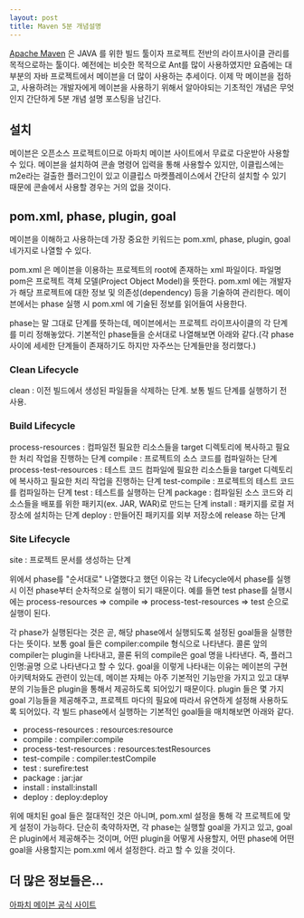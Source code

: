```yaml
---
layout: post
title: Maven 5분 개념설명
---
```


[Apache Maven](http://maven.apache.org/) 은 JAVA 를 위한 빌드 툴이자 프로젝트 전반의 라이프사이클 관리를 목적으로하는 툴이다. 예전에는 비슷한 목적으로 Ant를 많이 사용하였지만 요즘에는 대부분의 자바 프로젝트에서 메이븐을 더 많이 사용하는 추세이다. 이제 막 메이븐을 접하고, 사용하려는 개발자에게 메이븐을 사용하기 위해서 알아야되는 기초적인 개념은 무엇인지 간단하게 5분 개념 설명 포스팅을 남긴다.

## 설치
</strong>메이븐은 오픈소스 프로젝트이므로 아파치 메이븐 사이트에서 무료로 다운받아 사용할 수 있다. 메이븐을 설치하여 콘솔 명령어 입력을 통해 사용할수 있지만, 이클립스에는 m2e라는 걸출한 플러그인이 있고 이클립스 마켓플레이스에서 간단히 설치할 수 있기 때문에 콘솔에서 사용할 경우는 거의 없을 것이다.

## pom.xml, phase, plugin, goal
메이븐을 이해하고 사용하는데 가장 중요한 키워드는 pom.xml, phase, plugin, goal 네가지로 나열할 수 있다.

pom.xml 은 메이븐을 이용하는 프로젝트의 root에 존재하는 xml 파일이다. 파일명 pom은 프로젝트 객체 모델(Project Object Model)을 뜻한다. pom.xml 에는 개발자가 해당 프로젝트에 대한 정보 및 의존성(dependency) 등을 기술하여 관리한다. 메이븐에서는 phase 실행 시 pom.xml 에 기술된 정보를 읽어들여 사용한다.

phase는 말 그대로 단계를 뜻하는데, 메이븐에서는 프로젝트 라이프사이클의 각 단계를 미리 정해놓았다. 기본적인 phase들을 순서대로 나열해보면 아래와 같다.(각 phase 사이에 세세한 단계들이 존재하기도 하지만 자주쓰는 단계들만을 정리했다.)

### Clean Lifecycle
clean : 이전 빌드에서 생성된 파일들을 삭제하는 단계. 보통 빌드 단계를 실행하기 전 사용.

### Build Lifecycle
process-resources : 컴파일전 필요한 리소스들을 target 디렉토리에 복사하고 필요한 처리 작업을 진행하는 단계
compile : 프로젝트의 소스 코드를 컴파일하는 단계
process-test-resources : 테스트 코드 컴파일에 필요한 리소스들을 target 디렉토리에 복사하고 필요한 처리 작업을 진행하는 단계
test-compile : 프로젝트의 테스트 코드를 컴파일하는 단계
test : 테스트를 실행하는 단계
package : 컴파일된 소스 코드와 리소스들을 배포를 위한 패키지(ex. JAR, WAR)로 만드는 단계
install : 패키지를 로컬 저장소에 설치하는 단계
deploy : 만들어진 패키지를 외부 저장소에 release 하는 단계

### Site Lifecycle
site : 프로젝트 문서를 생성하는 단계

위에서 phase를 "순서대로" 나열했다고 했던 이유는 각 Lifecycle에서 phase를 실행시 이전 phase부터 순차적으로 실행이 되기 때문이다. 예를 들면 test phase를 실행시에는 process-resources =&gt; compile =&gt; process-test-resources =&gt; test 순으로 실행이 된다.

각 phase가 실행된다는 것은 곧, 해당 phase에서 실행되도록 설정된 goal들을 실행한다는 뜻이다. 보통 goal 들은 compiler:compile 형식으로 나타낸다. 콜론 앞의 compiler는 plugin을 나타내고, 콜론 뒤의 compile은 goal 명을 나타낸다. 즉, 플러그인명:골명 으로 나타낸다고 할 수 있다. goal을 이렇게 나타내는 이유는 메이븐의 구현 아키텍처와도 관련이 있는데, 메이븐 자체는 아주 기본적인 기능만을 가지고 있고 대부분의 기능들은 plugin을 통해서 제공하도록 되어있기 때문이다. plugin 들은 몇 가지 goal 기능들을 제공해주고, 프로젝트 마다의 필요에 따라서 유연하게 설정해 사용하도록 되어있다. 각 빌드 phase에서 실행하는 기본적인 goal들을 매치해보면 아래와 같다.

- process-resources : resources:resource
- compile : compiler:compile
- process-test-resources : resources:testResources
- test-compile : compiler:testCompile
- test : surefire:test
- package : jar:jar
- install : install:install
- deploy : deploy:deploy

위에 매치된 goal 들은 절대적인 것은 아니며, pom.xml 설정을 통해 각 프로젝트에 맞게 설정이 가능하다.
단순히 축약하자면, 각 phase는 실행할 goal을 가지고 있고, goal은 plugin에서 제공해주는 것이며, 어떤 plugin을 어떻게 사용할지, 어떤 phase에 어떤 goal을 사용할지는 pom.xml 에서 설정한다. 라고 할 수 있을 것이다.

## 더 많은 정보들은...

[아파치 메이븐 공식 사이트](http://maven.apache.org/)
